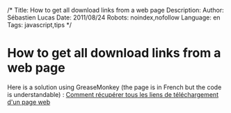 /*
Title: How to get all download links from a web page
Description: 
Author: Sébastien Lucas
Date: 2011/08/24
Robots: noindex,nofollow
Language: en
Tags: javascript,tips
*/
# How to get all download links from a web page

Here is a solution using GreaseMonkey (the page is in French but the code is understandable) : [Comment récupérer tous les liens de téléchargement d'un page web](/blog/greasemonkey-get-all-download-links)







